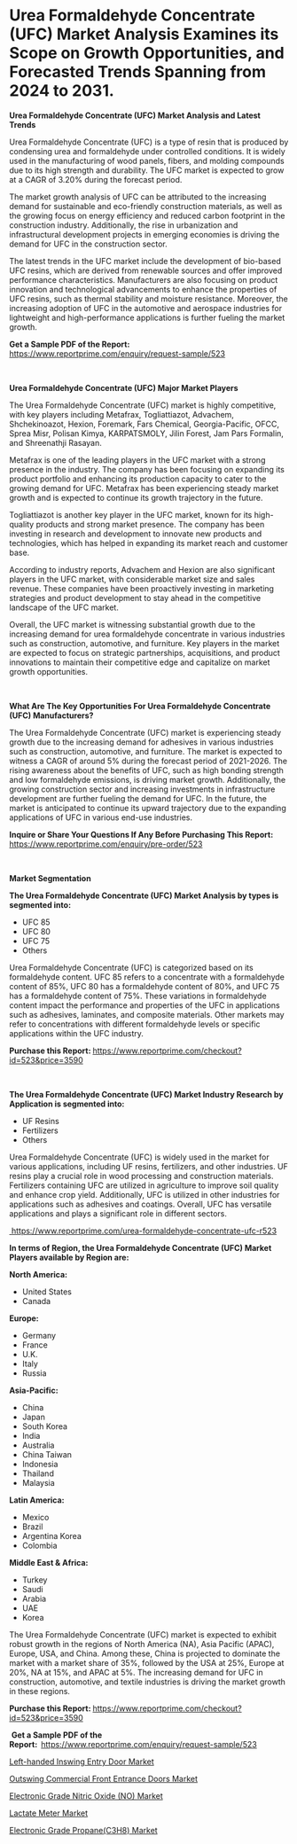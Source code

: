 <p><h1>Urea Formaldehyde Concentrate (UFC) Market Analysis Examines its Scope on Growth Opportunities, and Forecasted Trends Spanning from 2024 to 2031.</h1></p><p><strong>Urea Formaldehyde Concentrate (UFC) Market Analysis and Latest Trends</strong></p>
<p><p>Urea Formaldehyde Concentrate (UFC) is a type of resin that is produced by condensing urea and formaldehyde under controlled conditions. It is widely used in the manufacturing of wood panels, fibers, and molding compounds due to its high strength and durability. The UFC market is expected to grow at a CAGR of 3.20% during the forecast period.</p><p>The market growth analysis of UFC can be attributed to the increasing demand for sustainable and eco-friendly construction materials, as well as the growing focus on energy efficiency and reduced carbon footprint in the construction industry. Additionally, the rise in urbanization and infrastructural development projects in emerging economies is driving the demand for UFC in the construction sector.</p><p>The latest trends in the UFC market include the development of bio-based UFC resins, which are derived from renewable sources and offer improved performance characteristics. Manufacturers are also focusing on product innovation and technological advancements to enhance the properties of UFC resins, such as thermal stability and moisture resistance. Moreover, the increasing adoption of UFC in the automotive and aerospace industries for lightweight and high-performance applications is further fueling the market growth.</p></p>
<p><strong>Get a Sample PDF of the Report:&nbsp;</strong> <a href="https://www.reportprime.com/enquiry/request-sample/523">https://www.reportprime.com/enquiry/request-sample/523</a></p>
<p>&nbsp;</p>
<p><strong>Urea Formaldehyde Concentrate (UFC) Major Market Players</strong></p>
<p><p>The Urea Formaldehyde Concentrate (UFC) market is highly competitive, with key players including Metafrax, Togliattiazot, Advachem, Shchekinoazot, Hexion, Foremark, Fars Chemical, Georgia-Pacific, OFCC, Sprea Misr, Polisan Kimya, KARPATSMOLY, Jilin Forest, Jam Pars Formalin, and Shreenathji Rasayan.</p><p>Metafrax is one of the leading players in the UFC market with a strong presence in the industry. The company has been focusing on expanding its product portfolio and enhancing its production capacity to cater to the growing demand for UFC. Metafrax has been experiencing steady market growth and is expected to continue its growth trajectory in the future.</p><p>Togliattiazot is another key player in the UFC market, known for its high-quality products and strong market presence. The company has been investing in research and development to innovate new products and technologies, which has helped in expanding its market reach and customer base.</p><p>According to industry reports, Advachem and Hexion are also significant players in the UFC market, with considerable market size and sales revenue. These companies have been proactively investing in marketing strategies and product development to stay ahead in the competitive landscape of the UFC market.</p><p>Overall, the UFC market is witnessing substantial growth due to the increasing demand for urea formaldehyde concentrate in various industries such as construction, automotive, and furniture. Key players in the market are expected to focus on strategic partnerships, acquisitions, and product innovations to maintain their competitive edge and capitalize on market growth opportunities.</p></p>
<p>&nbsp;</p>
<p><strong>What Are The Key Opportunities For Urea Formaldehyde Concentrate (UFC) Manufacturers?</strong></p>
<p><p>The Urea Formaldehyde Concentrate (UFC) market is experiencing steady growth due to the increasing demand for adhesives in various industries such as construction, automotive, and furniture. The market is expected to witness a CAGR of around 5% during the forecast period of 2021-2026. The rising awareness about the benefits of UFC, such as high bonding strength and low formaldehyde emissions, is driving market growth. Additionally, the growing construction sector and increasing investments in infrastructure development are further fueling the demand for UFC. In the future, the market is anticipated to continue its upward trajectory due to the expanding applications of UFC in various end-use industries.</p></p>
<p><strong>Inquire or Share Your Questions If Any Before Purchasing This Report:</strong> <a href="https://www.reportprime.com/enquiry/pre-order/523">https://www.reportprime.com/enquiry/pre-order/523</a></p>
<p>&nbsp;</p>
<p><strong>Market Segmentation</strong></p>
<p><strong>The Urea Formaldehyde Concentrate (UFC) Market Analysis by types is segmented into:</strong></p>
<p><ul><li>UFC 85</li><li>UFC 80</li><li>UFC 75</li><li>Others</li></ul></p>
<p><p>Urea Formaldehyde Concentrate (UFC) is categorized based on its formaldehyde content. UFC 85 refers to a concentrate with a formaldehyde content of 85%, UFC 80 has a formaldehyde content of 80%, and UFC 75 has a formaldehyde content of 75%. These variations in formaldehyde content impact the performance and properties of the UFC in applications such as adhesives, laminates, and composite materials. Other markets may refer to concentrations with different formaldehyde levels or specific applications within the UFC industry.</p></p>
<p><strong>Purchase this Report:&nbsp;</strong><a href="https://www.reportprime.com/checkout?id=523&price=3590">https://www.reportprime.com/checkout?id=523&price=3590</a></p>
<p>&nbsp;</p>
<p><strong>The Urea Formaldehyde Concentrate (UFC) Market Industry Research by Application is segmented into:</strong></p>
<p><ul><li>UF Resins</li><li>Fertilizers</li><li>Others</li></ul></p>
<p><p>Urea Formaldehyde Concentrate (UFC) is widely used in the market for various applications, including UF resins, fertilizers, and other industries. UF resins play a crucial role in wood processing and construction materials. Fertilizers containing UFC are utilized in agriculture to improve soil quality and enhance crop yield. Additionally, UFC is utilized in other industries for applications such as adhesives and coatings. Overall, UFC has versatile applications and plays a significant role in different sectors.</p></p>
<p><a href="https://www.reportprime.com/urea-formaldehyde-concentrate-ufc-r523">&nbsp;https://www.reportprime.com/urea-formaldehyde-concentrate-ufc-r523</a></p>
<p><strong>In terms of Region, the Urea Formaldehyde Concentrate (UFC) Market Players available by Region are:</strong></p>
<p>
    <p> <strong> North America: </strong>
        <ul>
            <li>United States</li>
            <li>Canada</li>
        </ul>
        </p> 
    <p> <strong> Europe: </strong>
        <ul>
            <li>Germany</li>
            <li>France</li>
            <li>U.K.</li>
            <li>Italy</li>
            <li>Russia</li>
        </ul>
        </p> 
    <p> <strong> Asia-Pacific: </strong>
        <ul>
            <li>China</li>
            <li>Japan</li>
            <li>South Korea</li>
            <li>India</li>
            <li>Australia</li>
            <li>China Taiwan</li>
            <li>Indonesia</li>
            <li>Thailand</li>
            <li>Malaysia</li>
        </ul>
        </p> 
    <p> <strong> Latin America: </strong>
        <ul>
            <li>Mexico</li>
            <li>Brazil</li>
            <li>Argentina Korea</li>
            <li>Colombia</li>
        </ul>
        </p> 
    <p> <strong> Middle East & Africa: </strong>
        <ul>
            <li>Turkey</li>
            <li>Saudi</li>
            <li>Arabia</li>
            <li>UAE</li>
            <li>Korea</li>
        </ul>
    </p>
    </p>
<p><p>The Urea Formaldehyde Concentrate (UFC) market is expected to exhibit robust growth in the regions of North America (NA), Asia Pacific (APAC), Europe, USA, and China. Among these, China is projected to dominate the market with a market share of 35%, followed by the USA at 25%, Europe at 20%, NA at 15%, and APAC at 5%. The increasing demand for UFC in construction, automotive, and textile industries is driving the market growth in these regions.</p></p>
<p><strong>Purchase this Report: </strong><a href="https://www.reportprime.com/checkout?id=523&price=3590">https://www.reportprime.com/checkout?id=523&price=3590</a></p>
<p>&nbsp;<strong>Get a Sample PDF of the Report:&nbsp;&nbsp;</strong><a href="https://www.reportprime.com/enquiry/request-sample/523">https://www.reportprime.com/enquiry/request-sample/523</a></p>
<p><strong></strong></p>
<p><p><a href="https://issuu.com/reportprime-2/docs/left-handed-inswing-entry-door-mark_48ad765858cfb9">Left-handed Inswing Entry Door Market</a></p><p><a href="https://issuu.com/reportprime-2/docs/outswing-commercial-front-entrance-_02b11462359007">Outswing Commercial Front Entrance Doors Market</a></p><p><a href="https://github.com/angelajermaine/Market-Research-Report-List-4/blob/main/electronic-grade-nitric-oxide-no-market.md">Electronic Grade Nitric Oxide (NO) Market</a></p><p><a href="https://medium.com/@akshatreportprime/lactate-meter-market-research-report-market-forecast-and-growth-prospects-with-a-steady-cagr-of-11-bcabe8884f1e">Lactate Meter Market</a></p><p><a href="https://github.com/provorikovar/Market-Research-Report-List-6/blob/main/electronic-grade-propanec3h8-market.md">Electronic Grade Propane(C3H8) Market</a></p></p>